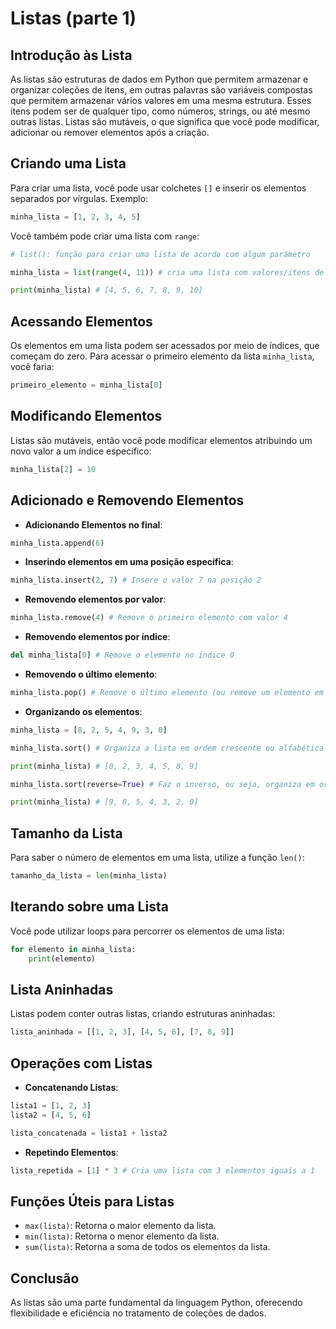 # Listas (parte 1)


## Introdução às Lista

As listas são estruturas de dados em Python que permitem armazenar e organizar coleções de itens, em outras palavras são variáveis compostas que permitem armazenar vários valores em uma mesma estrutura. Esses itens podem ser de qualquer tipo, como números, strings, ou até mesmo outras listas. Listas são mutáveis, o que significa que você pode modificar, adicionar ou remover elementos após a criação.

## Criando uma Lista

Para criar uma lista, você pode usar colchetes `[]` e inserir os elementos separados por vírgulas. Exemplo:

```py
minha_lista = [1, 2, 3, 4, 5]
```

Você também pode criar uma lista com `range`:

```py
# list(): função para criar uma lista de acordo com algum parâmetro

minha_lista = list(range(4, 11)) # cria uma lista com valores/itens de 4 até 10 (último não conta) 

print(minha_lista) # [4, 5, 6, 7, 8, 9, 10]
```

## Acessando Elementos

Os elementos em uma lista podem ser acessados por meio de índices, que começam do zero. Para acessar o primeiro elemento da lista `minha_lista`, você faria:

```py
primeiro_elemento = minha_lista[0]
```

## Modificando Elementos

Listas são mutáveis, então você pode modificar elementos atribuindo um novo valor a um índice específico:

```py
minha_lista[2] = 10
```

## Adicionado e Removendo Elementos

* **Adicionando Elementos no final**:

```py
minha_lista.append(6)
```

* **Inserindo elementos em uma posição específica**:

```py
minha_lista.insert(2, 7) # Insere o valor 7 na posição 2
```

* **Removendo elementos por valor**:

```py
minha_lista.remove(4) # Remove o primeiro elemento com valor 4
```

* **Removendo elementos por índice**:

```py
del minha_lista[0] # Remove o elemento no índice 0 
```

* **Removendo o último elemento**:

```py
minha_lista.pop() # Remove o último elemento (ou remove um elemento em um índice específico se este for passado como argumento na função pop())
```

* **Organizando os elementos**:

```py
minha_lista = [8, 2, 5, 4, 9, 3, 0]

minha_lista.sort() # Organiza a lista em ordem crescente ou alfabética (este é o padrão)

print(minha_lista) # [0, 2, 3, 4, 5, 8, 9]

minha_lista.sort(reverse=True) # Faz o inverso, ou seja, organiza em ordem decrescente

print(minha_lista) # [9, 8, 5, 4, 3, 2, 0]
```

## Tamanho da Lista

Para saber o número de elementos em uma lista, utilize a função `len()`:

```py
tamanho_da_lista = len(minha_lista)
```

## Iterando sobre uma Lista

Você pode utilizar loops para percorrer os elementos de uma lista:

```py
for elemento in minha_lista:
    print(elemento)
```

## Lista Aninhadas

Listas podem conter outras listas, criando estruturas aninhadas:

```py
lista_aninhada = [[1, 2, 3], [4, 5, 6], [7, 8, 9]]
```

## Operações com Listas

* **Concatenando Listas**:

```py
lista1 = [1, 2, 3]
lista2 = [4, 5, 6]

lista_concatenada = lista1 + lista2
```

* **Repetindo Elementos**:

```py
lista_repetida = [1] * 3 # Cria uma lista com 3 elementos iguais a 1
```

## Funções Úteis para Listas

* `max(lista)`: Retorna o maior elemento da lista.
* `min(lista)`: Retorna o menor elemento da lista.
* `sum(lista)`: Retorna a soma de todos os elementos da lista.

## Conclusão

As listas são uma parte fundamental da linguagem Python, oferecendo flexibilidade e eficiência no tratamento de coleções de dados.
